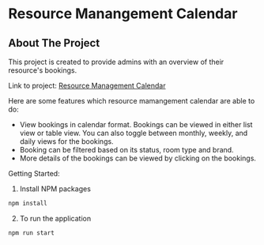 # Resource Manangement Calendar

## About The Project

This project is created to provide admins with an overview of their resource's bookings.

Link to project: [Resource Management Calendar](https://resource-management-1542.netlify.app/)

Here are some features which resource mamangement calendar are able to do:

- View bookings in calendar format. Bookings can be viewed in either list view or table view. You can also toggle between monthly, weekly, and daily views for the bookings.
- Booking can be filtered based on its status, room type and brand.
- More details of the bookings can be viewed by clicking on the bookings.

Getting Started:

1. Install NPM packages

```sh
npm install
```

2. To run the application

```sh
npm run start
```
